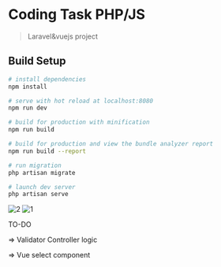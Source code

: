 # Coding Task PHP/JS

> Laravel&vuejs project

## Build Setup

``` bash
# install dependencies
npm install

# serve with hot reload at localhost:8080
npm run dev

# build for production with minification
npm run build

# build for production and view the bundle analyzer report
npm run build --report

# run migration
php artisan migrate

# launch dev server
php artisan serve
```


![2](https://user-images.githubusercontent.com/55706752/120185345-95dd5b80-c201-11eb-9788-d253f8322a76.PNG)
![1](https://user-images.githubusercontent.com/55706752/120185349-970e8880-c201-11eb-9cd5-8c1ec76588da.PNG)

TO-DO

=> Validator Controller logic

=> Vue select component

